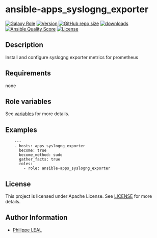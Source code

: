 # ansible-apps_syslogng_exporter

[![Galaxy Role](https://img.shields.io/badge/galaxy-apps_syslogng_exporter-purple?style=flat)](https://galaxy.ansible.com/lotusnoir/apps_syslogng_exporter)
[![Version](https://img.shields.io/github/release/lotusnoir/ansible-apps_syslogng_exporter.svg)](https://github.com/lotusnoir/ansible-apps_syslogng_exporter/releases/latest)
[![GitHub repo size](https://img.shields.io/github/repo-size/lotusnoir/ansible-apps_syslogng_exporter?color=orange&style=flat)](https://galaxy.ansible.com/lotusnoir/apps_syslogng_exporter)
[![downloads](https://img.shields.io/ansible/role/d/56103)](https://galaxy.ansible.com/lotusnoir/apps_syslogng_exporter)
[![Ansible Quality Score](https://img.shields.io/ansible/quality/56103)](https://galaxy.ansible.com/lotusnoir/apps_syslogng_exporter)
[![License](https://img.shields.io/badge/license-Apache--2.0-brightgreen?style=flat)](https://opensource.org/licenses/Apache-2.0)

## Description

Install and configure syslogng exporter metrics for prometheus
## Requirements

none

## Role variables

See [variables](/defaults/main.yml) for more details.

## Examples

        ---
        - hosts: apps_syslogng_exporter
          become: true
          become_method: sudo
          gather_facts: true
          roles:
            - role: ansible-apps_syslogng_exporter


## License

This project is licensed under Apache License. See [LICENSE](/LICENSE) for more details.

## Author Information

- [Philippe LEAL](https://github.com/lotusnoir)
